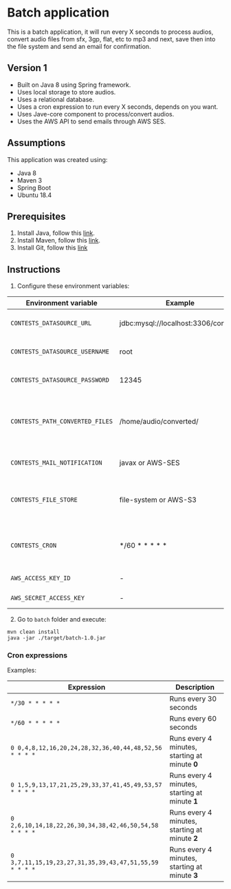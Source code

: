 # Batch application

This is a batch application, it will run every X seconds to process audios, convert audio files from sfx, 3gp, flat, etc to mp3 and next, save then into the file system and send an email for confirmation.

## Version 1

* Built on Java 8 using Spring framework.
* Uses local storage to store audios.
* Uses a relational database.
* Uses a cron expression to run every X seconds, depends on you want.
* Uses Jave-core component to process/convert audios.
* Uses the AWS API to send emails through AWS SES.

## Assumptions

This application was created using:

* Java 8
* Maven 3
* Spring Boot
* Ubuntu 18.4 

## Prerequisites

1) Install Java, follow this [link](https://www.digitalocean.com/community/tutorials/how-to-install-java-with-apt-on-ubuntu-18-04).
2) Install Maven, follow this [link](https://linuxize.com/post/how-to-install-apache-maven-on-ubuntu-18-04/).
3) Install Git, follow this [link](https://www.liquidweb.com/kb/install-git-ubuntu-16-04-lts/)

## Instructions

1) Configure these environment variables:

|Environment variable|Example|Description|
|-|-|-|
|`CONTESTS_DATASOURCE_URL`|jdbc:mysql://localhost:3306/contests|The database connection|
|`CONTESTS_DATASOURCE_USERNAME`|root|The database user|
|`CONTESTS_DATASOURCE_PASSWORD`|12345|The database password|
|`CONTESTS_PATH_CONVERTED_FILES`|/home/audio/converted/|The path where *CONVERTED* audio files will be stored|
|`CONTESTS_MAIL_NOTIFICATION`|javax or AWS-SES|The service used to send emails|
|`CONTESTS_FILE_STORE`|file-system or AWS-S3|The service used to store and retrieve audios|
|`CONTESTS_CRON`|*/60 * * * * *|Runs every 60 seconds. This is the cron by default|
|`AWS_ACCESS_KEY_ID`|-|The AWS credentials|
|`AWS_SECRET_ACCESS_KEY`|-|The AWS credentials|

2) Go to `batch` folder and execute:

```
mvn clean install
java -jar ./target/batch-1.0.jar
```

### Cron expressions

Examples:

|Expression|Description|
|-|-|
|`*/30 * * * * *`|Runs every 30 seconds|
|`*/60 * * * * *`|Runs every 60 seconds|
|`0 0,4,8,12,16,20,24,28,32,36,40,44,48,52,56 * * * *`|Runs every 4 minutes, starting at minute **0**|
|`0 1,5,9,13,17,21,25,29,33,37,41,45,49,53,57 * * * *`|Runs every 4 minutes, starting at minute **1**|
|`0 2,6,10,14,18,22,26,30,34,38,42,46,50,54,58 * * * *`|Runs every 4 minutes, starting at minute **2**|
|`0 3,7,11,15,19,23,27,31,35,39,43,47,51,55,59 * * * *`|Runs every 4 minutes, starting at minute **3**|
